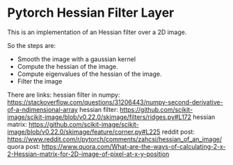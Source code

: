 # Pytorch Hessian Filter Layer

This is an implementation of an Hessian filter over a 2D image.

So the steps are:
- Smooth the image with a gaussian kernel
- Compute the hessian of the image.
- Compute eigenvalues of the hessian of the image.
- Filter the image

There are links:
hessian filter in numpy: https://stackoverflow.com/questions/31206443/numpy-second-derivative-of-a-ndimensional-array
hessian filter: https://github.com/scikit-image/scikit-image/blob/v0.22.0/skimage/filters/ridges.py#L172
hessian matrix: https://github.com/scikit-image/scikit-image/blob/v0.22.0/skimage/feature/corner.py#L225
reddit post: https://www.reddit.com/r/pytorch/comments/zahcsi/hessian_of_an_image/
quora post: https://www.quora.com/What-are-the-ways-of-calculating-2-x-2-Hessian-matrix-for-2D-image-of-pixel-at-x-y-position
